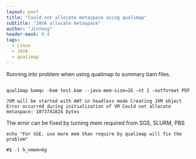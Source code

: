 ```yaml
---
layout: post
title: "Could not allocate metaspace using qualimap"
subtitle: "JAVA allocate metaspace"
author: "Jinfeng"
header-mask: 0.4
tags:
  - Linux
  - JAVA
  - qualimap
---
```


Running into problem when using qualimap to summary bam files. 

```

qualimap bamqc -bam test.bam --java-mem-size=2G -nt 1 -outformat PDF

JVM will be started with AWT in headless mode Creating JVM object Error occurred during initialization of VM Could not allocate metaspace: 1073741824 bytes

```

The error can be fixed by turning mem required from SGS, SLURM, PBS

```
echo "For SGE, use more mem than require by qualimap will fix the problem" 

#$ -l h_vmem=6g

```
